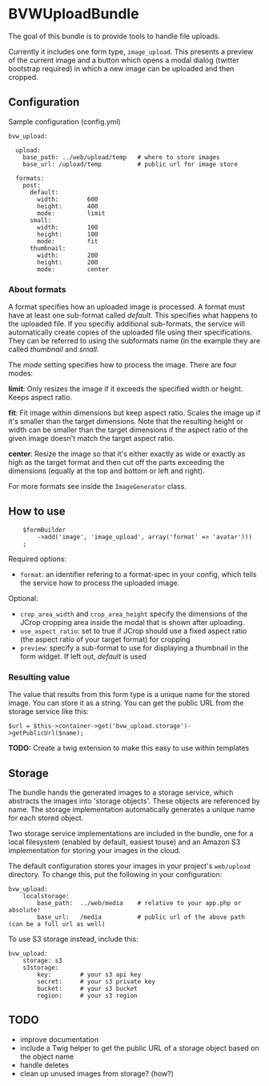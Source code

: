 BVWUploadBundle
===============

The goal of this bundle is to provide tools to handle file uploads.


Currently it includes one form type, `image_upload`. This presents a preview of the current image and a button which opens a modal dialog (twitter bootstrap required) in which a new image can be uploaded and then cropped. 

## Configuration

Sample configuration (config.yml)

    bvw_upload:

      upload:
        base_path: ../web/upload/temp   # where to store images
        base_url: /upload/temp          # public url for image store

      formats:
        post:
          default:
            width:        600
            height:       400
            mode:         limit
          small:
            width:        100
            height:       100
            mode:         fit
          thumbnail:
            width:        200
            height:       200
            mode:         center


### About formats

A format specifies how an uploaded image is processed. A format must have at least
one sub-format called *default*. This specifies what happens to the uploaded file.
If you specifiy additional sub-formats, the service will automatically create copies
of the uploaded file using their specifications. They can be referred to using
the subformats name (in the example they are called *thumbnail* and *small*.

The *mode* setting specifies how to process the image. There are four modes:

**limit**: Only resizes the image if it exceeds the specified width or height. Keeps aspect ratio.

**fit**: Fit image within dimensions but keep aspect ratio. Scales the image up if it's smaller
than the target dimensions. Note that the resulting height or width can be smaller than the
target dimensions if the aspect ratio of the given image doesn't match the target aspect ratio.

**center**: Resize the image so that it's either exactly as wide or exactly as high as the target format and then
cut off the parts exceeding the dimensions (equally at the top and bottom or left and right).

For more formats see inside the `ImageGenerator` class.


## How to use

        $formBuilder
            ->add('image', 'image_upload', array('format' => 'avatar')))
        ;

Required options:

* `format`: an identifier refering to a format-spec in your config,
    which tells the service how to process the uploaded image.

Optional:

* `crop_area_width` and `crop_area_height` specify the dimensions of the
    JCrop cropping area inside the modal that is shown after uploading.
* `use_aspect_ratio`: set to true if JCrop should use a fixed aspect ratio
    (the aspect ratio of your target format) for cropping
* `preview`: specify a sub-format to use for displaying a thumbnail
    in the form widget. If left out, *default* is used

### Resulting value

The value that results from this form type is a unique name for the stored image.
You can store it as a string. You can get the public URL from the storage service like this:

    $url = $this->container->get('bvw_upload.storage')->getPublicUrl($name);

**TODO:** Create a twig extension to make this easy to use within templates

## Storage

The bundle hands the generated images to a storage service, which abstracts the images into 'storage objects'.
These objects are referenced by name. The storage implementation automatically generates a unique name
for each stored object.

Two storage service implementations are included in the bundle, one for a
local filesystem (enabled by default, easiest touse) and an Amazon S3 implementation for storing
your images in the cloud.

The default configuration stores your images in your project's `web/upload` directory. To change this,
put the following in your configuration:

    bvw_upload:
        localstorage:
            base_path:  ../web/media    # relative to your app.php or absolute!
            base_url:   /media          # public url of the above path (can be a full url as well)

To use S3 storage instead, include this:

    bvw_upload:
        storage: s3
        s3storage:
            key:        # your s3 api key
            secret:     # your s3 private key
            bucket:     # your s3 bucket
            region:     # your s3 region



## TODO

* improve documentation
* include a Twig helper to get the public URL of a storage object based on the object name
* handle deletes
* clean up unused images from storage? (how?)